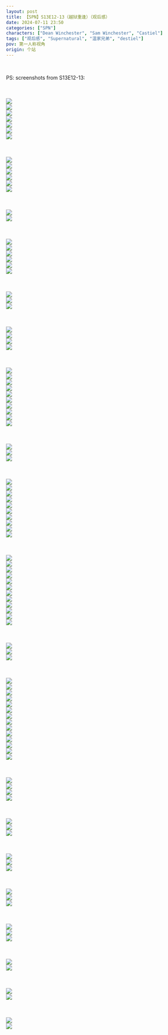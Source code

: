 ```yaml
---
layout: post
title: 【SPN】S13E12-13（越狱重逢）（观后感）
date: 2024-07-11 23:50
categories: ["SPN"]
characters: ["Dean Winchester", "Sam Winchester", "Castiel"]
tags: ["观后感", "Supernatural", "温家兄弟", "destiel"]
pov: 第一人称视角
origin: 个站
---
```


<br>

PS: screenshots from S13E12-13:

<br><br>
![](/assets/images/SPN/2024-07-11-SPN-1312-1.jpg)
<br>
![](/assets/images/SPN/2024-07-11-SPN-1312-2.jpg)
<br>
![](/assets/images/SPN/2024-07-11-SPN-1312-3.jpg)
<br>
![](/assets/images/SPN/2024-07-11-SPN-1312-4.jpg)
<br>
![](/assets/images/SPN/2024-07-11-SPN-1312-5.jpg)
<br>
![](/assets/images/SPN/2024-07-11-SPN-1312-6.jpg)
<br>
![](/assets/images/SPN/2024-07-11-SPN-1312-7.jpg)
<br>

<br><br>
![](/assets/images/SPN/2024-07-11-SPN-1312-8.jpg)
<br>
![](/assets/images/SPN/2024-07-11-SPN-1312-9.jpg)
<br>
![](/assets/images/SPN/2024-07-11-SPN-1312-10.jpg)
<br>
![](/assets/images/SPN/2024-07-11-SPN-1312-11.jpg)
<br>
![](/assets/images/SPN/2024-07-11-SPN-1312-12.jpg)
<br>
![](/assets/images/SPN/2024-07-11-SPN-1312-13.jpg)
<br>

<br><br>
![](/assets/images/SPN/2024-07-11-SPN-1312-14.jpg)
<br>
![](/assets/images/SPN/2024-07-11-SPN-1312-15.jpg)
<br>

<br><br>
![](/assets/images/SPN/2024-07-11-SPN-1312-16.jpg)
<br>
![](/assets/images/SPN/2024-07-11-SPN-1312-17.jpg)
<br>
![](/assets/images/SPN/2024-07-11-SPN-1312-18.jpg)
<br>
![](/assets/images/SPN/2024-07-11-SPN-1312-19.jpg)
<br>
![](/assets/images/SPN/2024-07-11-SPN-1312-20.jpg)
<br>
![](/assets/images/SPN/2024-07-11-SPN-1312-25.jpg)
<br>

<br><br>
![](/assets/images/SPN/2024-07-11-SPN-1312-21.jpg)
<br>
![](/assets/images/SPN/2024-07-11-SPN-1312-22.jpg)
<br>
![](/assets/images/SPN/2024-07-11-SPN-1312-23.jpg)
<br>

<br><br>
![](/assets/images/SPN/2024-07-11-SPN-1312-24.jpg)
<br>
![](/assets/images/SPN/2024-07-11-SPN-1312-26.jpg)
<br>
![](/assets/images/SPN/2024-07-11-SPN-1312-27.jpg)
<br>
![](/assets/images/SPN/2024-07-11-SPN-1312-28.jpg)
<br>

<br><br>
![](/assets/images/SPN/2024-07-11-SPN-1312-29.jpg)
<br>
![](/assets/images/SPN/2024-07-11-SPN-1312-30.jpg)
<br>
![](/assets/images/SPN/2024-07-11-SPN-1312-31.jpg)
<br>
![](/assets/images/SPN/2024-07-11-SPN-1312-32.jpg)
<br>
![](/assets/images/SPN/2024-07-11-SPN-1312-33.jpg)
<br>
![](/assets/images/SPN/2024-07-11-SPN-1312-34.jpg)
<br>
![](/assets/images/SPN/2024-07-11-SPN-1312-35.jpg)
<br>
![](/assets/images/SPN/2024-07-11-SPN-1312-36.jpg)
<br>
![](/assets/images/SPN/2024-07-11-SPN-1312-37.jpg)
<br>
![](/assets/images/SPN/2024-07-11-SPN-1312-38.jpg)
<br>

<br><br>
![](/assets/images/SPN/2024-07-11-SPN-1312-39.jpg)
<br>
![](/assets/images/SPN/2024-07-11-SPN-1312-40.jpg)
<br>
![](/assets/images/SPN/2024-07-11-SPN-1312-41.jpg)
<br>

<br><br>
![](/assets/images/SPN/2024-07-11-SPN-1313-1.jpg)
<br>
![](/assets/images/SPN/2024-07-11-SPN-1313-2.jpg)
<br>
![](/assets/images/SPN/2024-07-11-SPN-1313-3.jpg)
<br>
![](/assets/images/SPN/2024-07-11-SPN-1313-4.jpg)
<br>
![](/assets/images/SPN/2024-07-11-SPN-1313-5.jpg)
<br>
![](/assets/images/SPN/2024-07-11-SPN-1313-6.jpg)
<br>
![](/assets/images/SPN/2024-07-11-SPN-1313-7.jpg)
<br>
![](/assets/images/SPN/2024-07-11-SPN-1313-8.jpg)
<br>
![](/assets/images/SPN/2024-07-11-SPN-1313-9.jpg)
<br>
![](/assets/images/SPN/2024-07-11-SPN-1313-10.jpg)
<br>

<br><br>
![](/assets/images/SPN/2024-07-11-SPN-1313-11.jpg)
<br>
![](/assets/images/SPN/2024-07-11-SPN-1313-12.jpg)
<br>
![](/assets/images/SPN/2024-07-11-SPN-1313-13.jpg)
<br>
![](/assets/images/SPN/2024-07-11-SPN-1313-14.jpg)
<br>
![](/assets/images/SPN/2024-07-11-SPN-1313-15.jpg)
<br>
![](/assets/images/SPN/2024-07-11-SPN-1313-16.jpg)
<br>
![](/assets/images/SPN/2024-07-11-SPN-1313-17.jpg)
<br>
![](/assets/images/SPN/2024-07-11-SPN-1313-18.jpg)
<br>
![](/assets/images/SPN/2024-07-11-SPN-1313-19.jpg)
<br>
![](/assets/images/SPN/2024-07-11-SPN-1313-20.jpg)
<br>
![](/assets/images/SPN/2024-07-11-SPN-1313-21.jpg)
<br>
![](/assets/images/SPN/2024-07-11-SPN-1313-22.jpg)
<br>

<br><br>
![](/assets/images/SPN/2024-07-11-SPN-1313-23.jpg)
<br>
![](/assets/images/SPN/2024-07-11-SPN-1313-24.jpg)
<br>
![](/assets/images/SPN/2024-07-11-SPN-1313-25.jpg)
<br>

<br><br>
![](/assets/images/SPN/2024-07-11-SPN-1313-26.jpg)
<br>
![](/assets/images/SPN/2024-07-11-SPN-1313-27.jpg)
<br>
![](/assets/images/SPN/2024-07-11-SPN-1313-28.jpg)
<br>
![](/assets/images/SPN/2024-07-11-SPN-1313-29.jpg)
<br>
![](/assets/images/SPN/2024-07-11-SPN-1313-30.jpg)
<br>
![](/assets/images/SPN/2024-07-11-SPN-1313-31.jpg)
<br>
![](/assets/images/SPN/2024-07-11-SPN-1313-32.jpg)
<br>
![](/assets/images/SPN/2024-07-11-SPN-1313-33.jpg)
<br>
![](/assets/images/SPN/2024-07-11-SPN-1313-34.jpg)
<br>
![](/assets/images/SPN/2024-07-11-SPN-1313-35.jpg)
<br>
![](/assets/images/SPN/2024-07-11-SPN-1313-36.jpg)
<br>
![](/assets/images/SPN/2024-07-11-SPN-1313-37.jpg)
<br>
![](/assets/images/SPN/2024-07-11-SPN-1313-38.jpg)
<br>
![](/assets/images/SPN/2024-07-11-SPN-1313-39.jpg)
<br>

<br><br>
![](/assets/images/SPN/2024-07-11-SPN-1313-40.jpg)
<br>
![](/assets/images/SPN/2024-07-11-SPN-1313-41.jpg)
<br>
![](/assets/images/SPN/2024-07-11-SPN-1313-42.jpg)
<br>
![](/assets/images/SPN/2024-07-11-SPN-1313-43.jpg)
<br>

<br><br>
![](/assets/images/SPN/2024-07-11-SPN-1313-44.jpg)
<br>
![](/assets/images/SPN/2024-07-11-SPN-1313-45.jpg)
<br>
![](/assets/images/SPN/2024-07-11-SPN-1313-46.jpg)
<br>

<br><br>
![](/assets/images/SPN/2024-07-11-SPN-1313-47.jpg)
<br>
![](/assets/images/SPN/2024-07-11-SPN-1313-48.jpg)
<br>
![](/assets/images/SPN/2024-07-11-SPN-1313-49.jpg)
<br>

<br><br>
![](/assets/images/SPN/2024-07-11-SPN-1313-50.jpg)
<br>
![](/assets/images/SPN/2024-07-11-SPN-1313-51.jpg)
<br>
![](/assets/images/SPN/2024-07-11-SPN-1313-52.jpg)
<br>

<br><br>
![](/assets/images/SPN/2024-07-11-SPN-1313-53.jpg)
<br>
![](/assets/images/SPN/2024-07-11-SPN-1313-54.jpg)
<br>
![](/assets/images/SPN/2024-07-11-SPN-1313-55.jpg)
<br>

<br><br>
![](/assets/images/SPN/2024-07-11-SPN-1313-56.jpg)
<br>
![](/assets/images/SPN/2024-07-11-SPN-1313-57.jpg)
<br>

<br><br>
![](/assets/images/SPN/2024-07-11-SPN-1313-58.jpg)
<br>
![](/assets/images/SPN/2024-07-11-SPN-1313-59.jpg)
<br>

<br><br>
![](/assets/images/SPN/2024-07-11-SPN-1313-60.jpg)
<br>
![](/assets/images/SPN/2024-07-11-SPN-1313-61.jpg)
<br>
